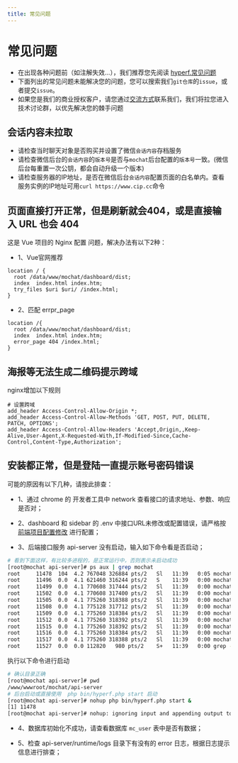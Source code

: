```yaml
---
title: 常见问题
---
```


# 常见问题
* 在出现各种问题前（如注解失效...），我们推荐您先阅读 [hyperf.常见问题](https://hyperf.wiki/2.0/#/zh-cn/quick-start/questions)
* 下面列出的常见问题未能解决您的问题，您可以搜索我们`git仓库`的`issue`，或者提交`issue`。
* 如果您是我们的商业授权客户，请您通过[交流方式](/introduction/communication)联系我们，我们将拉您进入技术讨论群，以优先解决您的棘手问题

## 会话内容未拉取
* 请检查当时聊天对象是否购买并设置了微信`会话内容`存档服务
* 请检查微信后台的`会话内容`的`版本号`是否与`mochat`后台配置的`版本号`一致。(微信后台每重置一次公钥，都会自动升级一个版本)
* 请检查服务器的IP地址，是否在微信后台`会话内容`配置页面的白名单内。查看服务实例的IP地址可用`curl https://www.cip.cc`命令

## 页面直接打开正常，但是刷新就会404，或是直接输入 URL 也会 404
这是 Vue 项目的 Nginx 配置 问题，解决办法有以下2种：

* 1、Vue官网推荐

```nginx
location / {
  root /data/www/mochat/dashboard/dist;
  index  index.html index.htm;
  try_files $uri $uri/ /index.html;
}
```

* 2、匹配 errpr_page
```nginx
location /{
  root /data/www/mochat/dashboard/dist;
  index  index.html index.htm;
  error_page 404 /index.html;
}
```

## 海报等无法生成二维码提示跨域

nginx增加以下规则

```nginx
# 设置跨域
add_header Access-Control-Allow-Origin *;
add_header Access-Control-Allow-Methods 'GET, POST, PUT, DELETE, PATCH, OPTIONS';
add_header Access-Control-Allow-Headers 'Accept,Origin,,Keep-Alive,User-Agent,X-Requested-With,If-Modified-Since,Cache-Control,Content-Type,Authorization';
```

## 安装都正常，但是登陆一直提示账号密码错误

可能的原因有以下几种，请按此排查：
* 1、通过 chrome 的 开发者工具中 network 查看接口的请求地址、参数、响应是否对；

* 2、dashboard 和 sidebar 的 .env 中接口URL未修改或配置错误，请严格按 [前端项目配置修改](https://mochat.wiki/framework/config.html#%E5%89%8D%E7%AB%AF%E7%8E%AF%E5%A2%83%E5%8F%98%E9%87%8F) 进行配置；

* 3、后端接口服务 api-server 没有启动，输入如下命令看是否启动；

```bash
# 看到下面这样，有比较多进程的，是正常运行中，否则表示未启动成功
[root@mochat api-server]# ps aux | grep mochat
root     11478  104  4.2 767048 326884 pts/2   Sl   11:39   0:05 mochat.Master
root     11496  0.0  4.1 621460 316244 pts/2   S    11:39   0:00 mochat.Manager
root     11499  0.0  4.1 770608 317444 pts/2   Sl   11:39   0:00 mochat.Worker.0
root     11502  0.0  4.1 770608 317400 pts/2   Sl   11:39   0:00 mochat.Worker.1
root     11505  0.0  4.1 775260 318388 pts/2   Sl   11:39   0:00 mochat.queue.default.0
root     11508  0.0  4.1 775128 317712 pts/2   Sl   11:39   0:00 mochat.crontab-dispatcher.0
root     11509  0.0  4.1 775260 318384 pts/2   Sl   11:39   0:00 mochat.queue.room.0
root     11512  0.0  4.1 775260 318392 pts/2   Sl   11:39   0:00 mochat.queue.chat.0
root     11515  0.0  4.1 775260 318392 pts/2   Sl   11:39   0:00 mochat.queue.coOSS.0
root     11516  0.0  4.1 775260 318384 pts/2   Sl   11:39   0:00 mochat.queue.contact.0
root     11517  0.0  4.1 775260 318388 pts/2   Sl   11:39   0:00 mochat.queue.employee.0
root     11527  0.0  0.0 112820   980 pts/2    S+   11:39   0:00 grep --color=auto mochat
```

执行以下命令进行启动
```bash
# 确认目录正确
[root@mochat api-server]# pwd
/www/wwwroot/mochat/api-server
# 后台启动或直接使用  php bin/hyperf.php start 启动
[root@mochat api-server]# nohup php bin/hyperf.php start &
[1] 11478
[root@mochat api-server]# nohup: ignoring input and appending output to ‘nohup.out’
```

* 4、数据库初始化不成功，请查看数据库 `mc_user` 表中是否有数据；

* 5、检查 api-server/runtime/logs 目录下有没有的 error 日志，根据日志提示信息进行排查； 



